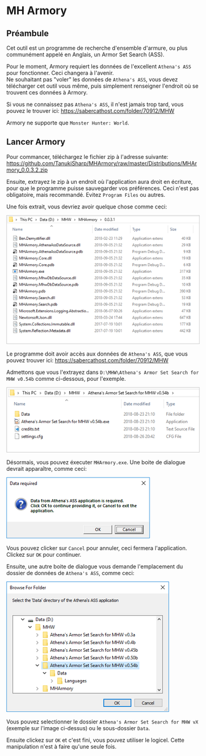 # MH Armory

## Préambule

Cet outil est un programme de recherche d'ensemble d'armure, ou plus communément appelé en Anglais, un Armor Set Search (ASS).

Pour le moment, Armory requiert les données de l'excellent `Athena's ASS` pour fonctionner. Ceci changera à l'avenir.<br/>
Ne souhaitant pas "voler" les données de `Athena's ASS`, vous devez télécharger cet outil vous même, puis simplement renseigner l'endroit où se trouvent ces données à Armory.

Si vous ne connaissez pas `Athena's ASS`, il n'est jamais trop tard, vous pouvez le trouver ici: https://sabercathost.com/folder/70912/MHW

Armory ne supporte que `Monster Hunter: World`.

## Lancer Armory

Pour commancer, téléchargez le fichier zip à l'adresse suivante: https://github.com/TanukiSharp/MHArmory/raw/master/Distributions/MHArmory_0.0.3.2.zip

Ensuite, extrayez le zip à un endroit où l'application aura droit en écriture, pour que le programme puisse sauvegarder vos préférences. Ceci n'est pas obligatoire, mais recommandé. Evitez `Program Files` ou autres.

Une fois extrait, vous devriez avoir quelque chose comme ceci:

![Armory directory content](armory_directory_content.png)

Le programme doit avoir accès aux données de `Athena's ASS`, que vous pouvez trouver ici: https://sabercathost.com/folder/70912/MHW

Admettons que vous l'extrayez dans `D:\MHW\Athena's Armor Set Search for MHW v0.54b` comme ci-dessous, pour l'exemple.

![Athena's ASS directory content](athena_ass_directory_content.png)

Désormais, vous pouvez éxecuter `MHArmory.exe`.
Une boite de dialogue devrait apparaître, comme ceci:

![Data access dialog](data_access_dlg01.png)

Vous pouvez clicker sur `Cancel` pour annuler, ceci fermera l'application. Clickez sur `OK` pour continuer.

Ensuite, une autre boite de dialogue vous demande l'emplacement du dossier de données de `Athena's ASS`, comme ceci:

![Data access dialog](data_access_dlg02.png)

Vous pouvez selectionner le dossier `Athena's Armor Set Search for MHW vX` (exemple sur l'image ci-dessus) ou le sous-dossier `Data`.

Ensuite clickez sur `OK` et c'est fini, vous pouvez utiliser le logicel. Cette manipulation n'est à faire qu'une seule fois.

